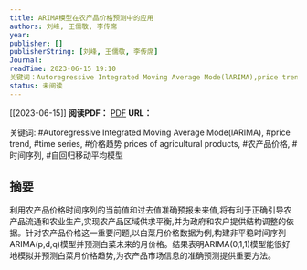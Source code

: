 ```yaml
---
title: ARIMA模型在农产品价格预测中的应用
authors: 刘峰, 王儒敬, 李传席
year: 
publisher: []
publisherString: [刘峰, 王儒敬, 李传席]
Journal: 
readTime: 2023-06-15 19:10
关键词：Autoregressive Integrated Moving Average Mode(lARIMA),price trend,time series,价格趋势 prices of agricultural products,农产品价格,时间序列,自回归移动平均模型
status: 未阅读
---
```

[[2023-06-15]]
**阅读PDF：** [PDF](zotero://select/items/@LiuFengARIMAMoXingZaiNongChanPinJieGeYuCeZhongDeYingYong2009)
**URL：** 

关键词: #Autoregressive Integrated Moving Average Mode(lARIMA), #price trend, #time series, #价格趋势 prices of agricultural products, #农产品价格, #时间序列, #自回归移动平均模型

## 摘要
利用农产品价格时间序列的当前值和过去值准确预报未来值,将有利于正确引导农产品流通和农业生产,实现农产品区域供求平衡,并为政府和农户提供结构调整的依据。针对农产品价格这一重要问题,以白菜月价格数据为例,构建非平稳时间序列ARIMA(p,d,q)模型并预测白菜未来的月价格。结果表明ARIMA(0,1,1)模型能很好地模拟并预测白菜月价格趋势,为农产品市场信息的准确预测提供重要方法。